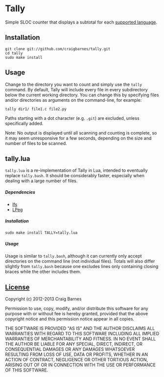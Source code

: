 Tally
=====

Simple SLOC counter that displays a subtotal for each [supported language][1].

Installation
------------

    git clone git://github.com/craigbarnes/tally.git
    cd tally
    sudo make install

Usage
-----

Change to the directory you want to count and simply use the `tally`
command. By default, Tally will include every file in every subdirectory
below the current working directory. You can change this by specifying files
and/or directories as arguments on the command-line, for example:

    tally dir1/ file1.c file2.py

Paths starting with a dot character (e.g. `.git`) are excluded, unless
specifically added.

Note: No output is displayed until all scanning and counting is complete, so
it may seem unresponsive for a few seconds, depending on the size and number
of files to be scanned.

tally.lua
---------

`tally.lua` is a re-implementation of Tally in Lua, intended to eventually
replace `tally.bash`. It should be considerably faster, especially when
dealing with a large number of files.

##### Dependencies

* [lfs]
* [LPeg]

##### Installation

    sudo make install TALLY=tally.lua

##### Usage

Usage is similar to `tally.bash`, although it can currently only accept
directories on the command line (not individual files). Totals will also
differ slightly from `tally.bash` because one excludes lines only containing
closing braces while the other includes them.

[License]
---------

Copyright (c) 2012-2013 Craig Barnes

Permission to use, copy, modify, and/or distribute this software for any
purpose with or without fee is hereby granted, provided that the above
copyright notice and this permission notice appear in all copies.

THE SOFTWARE IS PROVIDED "AS IS" AND THE AUTHOR DISCLAIMS ALL WARRANTIES
WITH REGARD TO THIS SOFTWARE INCLUDING ALL IMPLIED WARRANTIES OF
MERCHANTABILITY AND FITNESS. IN NO EVENT SHALL THE AUTHOR BE LIABLE FOR ANY
SPECIAL, DIRECT, INDIRECT, OR CONSEQUENTIAL DAMAGES OR ANY DAMAGES
WHATSOEVER RESULTING FROM LOSS OF USE, DATA OR PROFITS, WHETHER IN AN ACTION
OF CONTRACT, NEGLIGENCE OR OTHER TORTIOUS ACTION, ARISING OUT OF OR IN
CONNECTION WITH THE USE OR PERFORMANCE OF THIS SOFTWARE.


[1]: https://github.com/craigbarnes/tally/blob/master/tally.bash#L49-74
[lfs]: http://keplerproject.github.io/luafilesystem/ "LuaFileSystem"
[LPeg]: http://www.inf.puc-rio.br/~roberto/lpeg/
[License]: http://en.wikipedia.org/wiki/ISC_license "ISC license"
